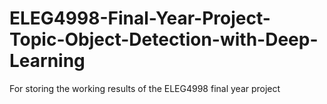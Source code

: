 # ELEG4998-Final-Year-Project-Topic-Object-Detection-with-Deep-Learning
For storing the working results of the ELEG4998 final year project
